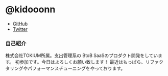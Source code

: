 # @kidooonn
* [GitHub](https://github.com/Takabun)
* [Twitter](https://x.com/kidooonn)

### 自己紹介
株式会社TOKIUM所属。支出管理系の BtoB SaaSのプロダクト開発をしています。
初参加です。今日はよろしくお願い致します！
最近はもっぱら、リファクタリングやパフォーマンスチューニングをやっております。
